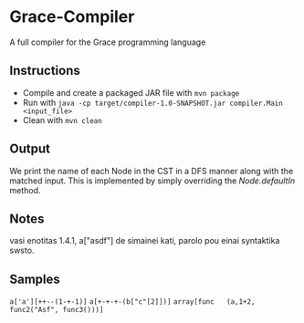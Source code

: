 # Grace-Compiler
A full compiler for the Grace programming language

## Instructions
 * Compile and create a packaged JAR file with `mvn package`
 * Run with `java -cp target/compiler-1.0-SNAPSHOT.jar compiler.Main <input_file>`
 * Clean with `mvn clean`

## Output
We print the name of each Node in the CST in a DFS manner along with the
matched input. This is implemented by simply overriding the *Node.defaultIn* method.

## Notes
vasi enotitas 1.4.1, a["asdf"] de simainei kati, parolo pou einai syntaktika swsto.

## Samples
`a['a'][++--(1-+-1)]`
`a[+-+-+-(b["c"[2]])]`
`array[func   (a,1+2, func2("Asf", func3()))]`
